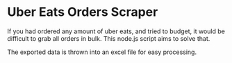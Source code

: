 # Uber Eats Orders Scraper
If you had ordered any amount of uber eats, and tried to budget, it would be difficult to grab all orders in bulk. This node.js script aims to solve that.

The exported data is thrown into an excel file for easy processing.
